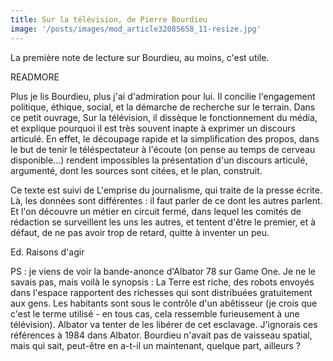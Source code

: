 ```yaml
---
title: Sur la télévision, de Pierre Bourdieu
image: '/posts/images/mod_article32085658_11-resize.jpg'
---
```


La première note de lecture sur Bourdieu, au moins, c'est utile. 

READMORE

Plus je lis Bourdieu, plus j'ai d'admiration pour lui. Il concilie l'engagement politique, éthique, social, et la démarche de recherche sur le terrain. Dans ce petit ouvrage, Sur la télévision, il dissèque le fonctionnement du média, et explique pourquoi il est très souvent inapte à exprimer un discours articulé. En effet, le découpage rapide et la simplification des propos, dans le but de tenir le téléspectateur à l'écoute (on pense au temps de cerveau disponible...) rendent impossibles la présentation d'un discours articulé, argumenté, dont les sources sont citées, et le plan, construit.

Ce texte est suivi de L'emprise du journalisme, qui traite de la presse écrite. Là, les données sont différentes : il faut parler de ce dont les autres parlent. Et l'on découvre un métier en circuit fermé, dans lequel les comités de rédaction se surveillent les uns les autres, et tentent d'être le premier, et à défaut, de ne pas avoir trop de retard, quitte à inventer un peu.

Ed. Raisons d'agir

PS : je viens de voir la bande-anonce d'Albator 78 sur Game One. Je ne le savais pas, mais voilà le synopsis : La Terre est riche, des robots envoyés dans l'espace rapportent des richesses qui sont distribuées gratuitement aux gens. Les habitants sont sous le contrôle d'un abêtisseur (je crois que c'est le terme utilisé - en tous cas, cela ressemble furieusement à une télévision). Albator va tenter de les libérer de cet esclavage.
J'ignorais ces références à 1984 dans Albator. Bourdieu n'avait pas de vaisseau spatial, mais qui sait, peut-être en a-t-il un maintenant, quelque part, ailleurs ?

